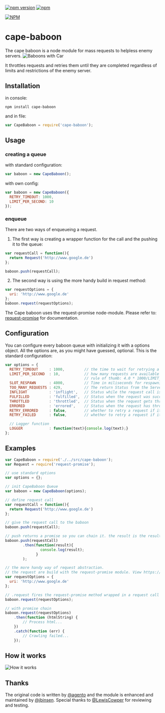 [![npm version](https://badge.fury.io/js/cape-baboon.svg)](https://badge.fury.io/js/cape-baboon) 
[![npm](https://img.shields.io/npm/dt/cape-baboon.svg)](https://www.npmjs.com/package/cape-baboon)

[![NPM](https://nodei.co/npm/cape-baboon.png?compact=true)](https://nodei.co/npm/cape-baboon/)
# cape-baboon
The cape baboon is a node module for mass requests to helpless enemy servers.
![Baboons with Car](http://i.dailymail.co.uk/i/pix/2009/07/20/article-1200917-05C68C79000005DC-619_634x399.jpg)

It throttles requests and retries them until they are completed regardless of limits and restrictions of the enemy server.

## Installation
in console:
```
npm install cape-baboon
```
and in file:
```javascript
var CapeBaboon = require('cape-baboon');
```

## Usage

### creating a queue
with standard configuration:
```javascript
var baboon = new CapeBaboon();
```
with own config:
```javascript
var baboon = new CapeBaboon({
  RETRY_TIMEOUT: 1000,
  LIMIT_PER_SECOND: 10
});
```
### enqueue
There are two ways of enqueueing a request.

1. The first way is creating a wrapper function for the call and the pushing it to the queue:

  ```javascript
  var requestCall = function(){
    return Request('http://www.google.de')
  };

  baboon.push(requestCall);
  ```
2. The second way is using the more handy build in request method:

  ```javascript
  var requestOptions = {
    uri: 'http://www.google.de'
  };
  baboon.request(requestOptions);
  ```

  The Cape baboon uses the request-promise node-module.
  Please refer to: [request-promise](https://www.npmjs.com/package/request-promise) for documentation.



## Configuration
You can configure every baboon queue with initializing it with a options object.
All the options are, as you might have guessed, optional.
This is the standard configuration:
```javascript
var options = {
  RETRY_TIMEOUT     : 1000,         // the time to wait for retrying a request
  LIMIT_PER_SECOND  : 10,           // how many requests are available per second.
                                    // rule of thumb: 4.0 * 1000/LIMIT_PER_SECOND
  SLOT_RESPAWN      : 4000,         // Time in miliseconds for respawning the slots
  TOO_MANY_REQUESTS : 429,          // The return Status from the Server if there are too many request sent to it. If applicable.
  INFLIGHT          : 'inflight',   // Status while the request call is active
  FULFILLED         : 'fulfilled',  // Status when the request was successfull
  THROTTLED         : 'throttled',  // Status when the request gets throttled
  ERRORED           : 'errored',    // Status when the request has thrown an internal error
  RETRY_ERRORED     : false,        // whether to retry a request if it throws an internal error or not
  RETRY_FAILED      : false,        // whether to retry a request if it returns an http error code

  // Logger function
  LOGGER            : function(text){console.log(text);}
};
```

## Examples
```javascript
var CapeBaboon = require('./../src/cape-baboon');
var Request = require('request-promise');

// use standard options
var options = {};

// init CapeBaboon Queue
var baboon = new CapeBaboon(options);

// define request call
var requestCall = function(){
  return Request('http://www.google.de')
};

// give the request call to the baboon
baboon.push(requestCall);

// push returns a promise so you can chain it. the result is the result from the request call
baboon.push(requestCall)
        .then(function(result){
                console.log(result);
              }
        );

// the more handy way of request abstraction.
// the request are build with the request-promise module. View https://www.npmjs.com/package/request-promise for documentation
var requestOptions = {
  uri: 'http://www.google.de'
};

// .request fires the request-promise method wrapped in a request call function
baboon.request(requestOptions);

// with promise chain
baboon.request(requestOptions)
    .then(function (htmlString) {
        // Process html...
    })
    .catch(function (err) {
        // Crawling failed...
    });
```

## How it works
![How it works](http://i.giphy.com/pFwRzOLfuGHok.gif)

## Thanks
The original code is written by [@agento](https://github.com/janv) and the module is enhanced and maintained by [@jbinsen](https://github.com/julianbei).
Special thanks to [@LewisCowper](https://github.com/lewiscowper) for reviewing and testing.
